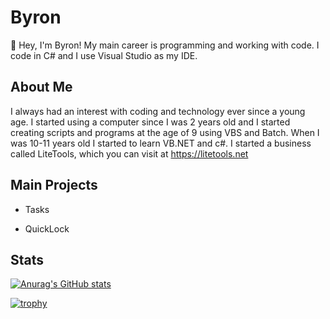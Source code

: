 # Byron

👋 Hey, I'm Byron! My main career is programming and working with code. I code in C# and I use Visual Studio as my IDE.

## About Me
I always had an interest with coding and technology ever since a young age. I started using a computer since I was 2 years old and I started creating scripts and programs at the age of 9 using VBS and Batch. When I was 10-11 years old I started to learn VB.NET and c#. I started a business called LiteTools, which you can visit at https://litetools.net

## Main Projects
- Tasks

- QuickLock 


## Stats

[![Anurag's GitHub stats](https://github-readme-stats-one-bice.vercel.app/api?username=byronbytes&show_icons=true&include_all_commits=true&count_private=true&role=OWNER,ORGANIZATION_MEMBER,COLLABORATOR&theme=aura)](https://github.com/anuraghazra/github-readme-stats)

[![trophy](https://github-profile-trophy.vercel.app/api?username=byronbytes&theme=onedark&include_all_commits=true&count_private=true&role=OWNER,ORGANIZATION_MEMBER,COLLABORATOR)](https://github.com/ryo-ma/github-profile-trophy)

